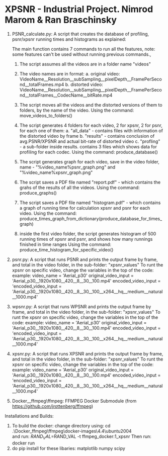 # XPSNR - Industrial Project. Nimrod Marom & Ran Braschinsky

1. PSNR_calculate.py:
   A script that creates the database of profiling, psnr/xpsnr running times and histograms as explained:

   The main function contains 7 commands to run all the features, note: some features can't be used without running previous commands.,

   1. The script assumes all the videos are in a folder name "videos"
   2. The video names are in format:
      a. original video: VideoName\_\_Resolution\_\_subSampling\_\_pixelDepth\_\_FramePerSecond\_\_totalFrames.mp4
      b. distorted video: VideoName\_\_Resolution\_\_subSampling\_\_pixelDepth\_\_FramePerSecond\_\_totalFrames\_\_CodecName\_\_bitRate.mp4

   3. The script moves all the videos and the distorted versions of them to folders, by the name of the video.
      Using the command: move_videos_to_folders()
   4. The script generates 4 folders for each video, 2 for xpsnr, 2 for psnr, for each one of them:
      a. "all_data" - contains files with information of the distorted video by frame
      b. "results" - contains conclusion of avg.PSNR/XPSNR and actual bit-rate of distorted video
      c. "profling" - a sub-folder inside results. contains 3 files which shows data for profiling for each codec.
      Using the command: produce_database()

   5. The script generates graph for each video, save in the video folder, name - "%video_name%psnr_graph.png" and "%video_name%xpsnr_graph.png"
   6. The script saves a PDF file named "report.pdf" - which contains the grahs of the results of all the videos.
      Using the command: produce_graphs()

   7. The script saves a PDF file named "histogram.pdf" - which contains a graph of running time for calculation xpsnr and psnr for each video.
      Using the command: produce_times_graph_from_dictionary(produce_database_for_times_graph)

   8. inside the first video folder, the script generates histogram of 500 running times of xpsnr and psnr, and shows how many runnings finished in
      time ranges
      Using the command: produce_time_histogram_for_specific_video()

2. psnr.py:
   A script that runs PSNR and prints the output frame by frame, and total in the video folder, in the sub-folder: "xpsnr_values"
   To runt the xpsnr on specific video, change the variables in the top of the code:
   example:
   video_name = 'Aerial_p30'
   original_video_input = 'Aerial_p30\_\_1920x1080\_\_420\_\_8\_\_30\_\_100.mp4'
   encoded_video_input = 'encoded_video_input = 'Aerial_p30\_\_1920x1080\_\_420\_\_8\_\_30\_\_100\_\_x264\_\_hq\_\_medium\_\_natural\_\_1000.mp4'
3. wpsnr.py:
   A script that runs WPSNR and prints the output frame by frame, and total in the video folder, in the sub-folder: "xpsnr_values"
   To runt the xpsnr on specific video, change the variables in the top of the code:
   example:
   video_name = 'Aerial_p30'
   original_video_input = 'Aerial_p30\_\_1920x1080\_\_420\_\_8\_\_30\_\_100.mp4'
   encoded_video_input = 'encoded_video_input = 'Aerial_p30\_\_1920x1080\_\_420\_\_8\_\_30\_\_100\_\_x264\_\_hq\_\_medium\_\_natural\_\_1000.mp4'

4. xpsnr.py:
   A script that runs XPSNR and prints the output frame by frame, and total in the video folder, in the sub-folder: "xpsnr_values"
   To runt the xpsnr on specific video, change the variables in the top of the code:
   example:
   video_name = 'Aerial_p30'
   original_video_input = 'Aerial_p30\_\_1920x1080\_\_420\_\_8\_\_30\_\_100.mp4'
   encoded_video_input = 'encoded_video_input = 'Aerial_p30\_\_1920x1080\_\_420\_\_8\_\_30\_\_100\_\_x264\_\_hq\_\_medium\_\_natural\_\_1000.mp4'

5. Docker\_\_ffmpeg\ffmpeg:
   FFMPEG Docker Submodule (from https://github.com/jrottenberg/ffmpeg)

Installations and Builds:

1. To build the docker:
   change directory using: cd .\Docker_ffmpeg\ffmpeg\docker-images\4.4\ubuntu2004\
   and run:
   $RAND_VAL=%{Get-Random} ; docker build . --build-arg DUMMY=$RAND_VAL -t ffmpeg_docker:1_xpsnr
   Then run: docker run
2. do pip install for these libaries:
   matplotlib
   numpy
   scipy

